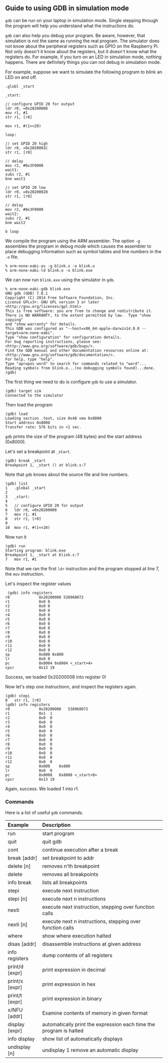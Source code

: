 ## Guide to using GDB in simulation mode

`gdb` can be run on your laptop in simulation mode. 
Single stepping through the program will help you understand
what the instructions do.

`gdb` can also help you debug your program.
Be aware, however, that simulation is not the same
as running the real program.
The simulator does not know about the peripheral
registers such as GPIO on the Raspberry Pi.
Not only doesn't it know about the registers,
but it doesn't know what the registers do.
For example, if you turn on an LED in simulation mode, nothing happens.
There are definitely things you can not debug in simulation mode.

For example, suppose we want to simulate the following
program to blink an LED on and off.

    .globl _start

    _start:

    // configure GPIO 20 for output
    ldr r0, =0x20200008
    mov r1, #1
    str r1, [r0]

    mov r1, #(1<<20)

    loop:

    // set GPIO 20 high
    ldr r0, =0x2020001C
    str r1, [r0]

    // delay
    mov r2, #0x3F0000
    wait1:
    subs r2, #1
    bne wait1

    // set GPIO 20 low
    ldr r0, =0x20200028
    str r1, [r0]

    // delay
    mov r2, #0x3F0000
    wait2:
    subs r2, #1
    bne wait2

    b loop

We compile the program using the ARM assembler. 
The option `-g` assembles the program
in debug mode which causes the assembler to place debugging information
such as symbol tables and line numbers in the `.o` file.

    % arm-none-eabi-as -g blink.s -o blink.o
    % arm-none-eabi-ld blink.o -o blink.exe

We can now run `blink.exe` using the simulator in `gdb`.

    % arm-none-eabi-gdb blink.exe
    GNU gdb (GDB) 7.8.1
    Copyright (C) 2014 Free Software Foundation, Inc.
    License GPLv3+: GNU GPL version 3 or later <http://gnu.org/licenses/gpl.html>
    This is free software: you are free to change and redistribute it.
    There is NO WARRANTY, to the extent permitted by law.  Type "show copying"
    and "show warranty" for details.
    This GDB was configured as "--host=x86_64-apple-darwin14.0.0 --target=arm-none-eabi".
    Type "show configuration" for configuration details.
    For bug reporting instructions, please see:
    <http://www.gnu.org/software/gdb/bugs/>.
    Find the GDB manual and other documentation resources online at:
    <http://www.gnu.org/software/gdb/documentation/>.
    For help, type "help".
    Type "apropos word" to search for commands related to "word"...
    Reading symbols from blink.o...(no debugging symbols found)...done.
    (gdb)

The first thing we need to do is configure `gdb` to use a simulator.

    (gdb) target sim
    Connected to the simulator

Then load the program

    (gdb) load
    Loading section .text, size 0x48 vma 0x8000
    Start address 0x8000
    Transfer rate: 576 bits in <1 sec.

`gdb` prints the size of the program (48 bytes) and
the start address (0x8000).

Let's set a breakpoint at `_start`.

    (gdb) break _start
    Breakpoint 1, _start () at blink.s:7

Note that `gdb` knows about the source file and line numbers.

    (gdb) list
    1   .global _start
    2   
    3   _start:
    4   
    5   // configure GPIO 20 for output
    6   ldr r0, =0x20200008
    7   mov r1, #1
    8   str r1, [r0]
    9   
    10  mov r1, #(1<<20)

Now run it

    (gdb) run
    Starting program: blink.exe
    Breakpoint 1, _start at blink.s:7
    7   mov r1, #1

Note that we ran the first `ldr` instruction 
and the program stopped at line 7, the `mov` instruction.

Let's inspect the register values

     (gdb) info registers
    r0             0x20200008 538968072
    r1             0x0 0
    r2             0x0 0
    r3             0x0 0
    r4             0x0 0
    r5             0x0 0
    r6             0x0 0
    r7             0x0 0
    r8             0x0 0
    r9             0x0 0
    r10            0x0 0
    r11            0x0 0
    r12            0x0 0
    sp             0x800 0x800
    lr             0x0 0
    pc             0x8004 0x8004 <_start+4>
    cpsr           0x13 19

Success, we loaded 0x20200008 into register 0!

Now let's step one instructionn, and inspect the registers again.

    (gdb) stepi
    8   str r1, [r0]
    (gdb) info registers
    r0             0x20200008   538968072
    r1             0x1  1
    r2             0x0  0
    r3             0x0  0
    r4             0x0  0
    r5             0x0  0
    r6             0x0  0
    r7             0x0  0
    r8             0x0  0
    r9             0x0  0
    r10            0x0  0
    r11            0x0  0
    r12            0x0  0
    sp             0x800    0x800
    lr             0x0  0
    pc             0x8008   0x8008 <_start+8>
    cpsr           0x13 19

Again, success. We loaded 1 into r1.


### Commands

Here is a list of useful `gdb` commands.

|Example|Description|
|:------|:----------|
|run|start program|
|quit|quit gdb|
|cont|continue execution after a break|
|break [addr]|set breakpoint to addr|
|delete [n]|removes n'th breakpoint|
|delete|removes all breakpoints|
|info break|lists all breakpoints|
|stepi|execute next instruction|
|stepi [n]|execute next n instructions|
|nexti|execute next instruction, stepping over function calls|
|nexti [n]|execute next n instructions, stepping over function calls|
|where|show where execution halted|
|disas [addr]|disassemble instructions at given address|
|info registers|dump contents of all registers|
|print/d [expr]|print expression in decimal|
|print/x [expr]|print expression in hex|
|print/t [expr]|print expression in binary|
|x/NFU [addr]|Examine contents of memory in given format|
|display [expr]|automatically print the expression each time the program is halted|
|info display|show list of automatically displays|
|undisplay [n]|undisplay 1 remove an automatic display|



